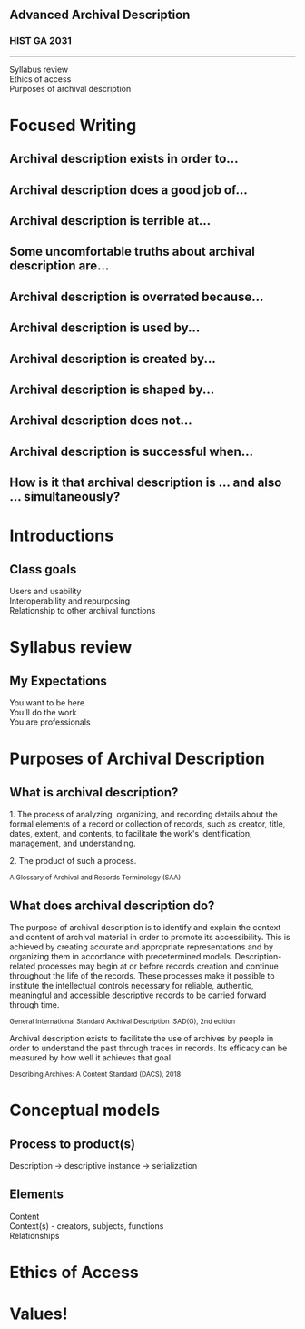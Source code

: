 ## Advanced Archival Description

### HIST GA 2031

* * *

Syllabus review  
Ethics of access  
Purposes of archival description



# Focused Writing



## Archival description exists in order to...



## Archival description does a good job of...



## Archival description is terrible at...



## Some uncomfortable truths about archival description are...



## Archival description is overrated because...



## Archival description is used by...



## Archival description is created by...



## Archival description is shaped by...



## Archival description does not...



## Archival description is successful when...



## How is it that archival description is ... and also ... simultaneously?



# Introductions



## Class goals

Users and usability  
Interoperability and repurposing  
Relationship to other archival functions



# Syllabus review



## My Expectations

You want to be here  
You&rsquo;ll do the work  
You are professionals



# Purposes of Archival Description



## What is archival description?



1\. The process of analyzing, organizing, and recording details about the formal elements of a record or collection of records, such as creator, title, dates, extent, and contents, to facilitate the work's identification, management, and understanding.

2\. The product of such a process.

<small>A Glossary of Archival and Records Terminology (SAA)</small>



## What does archival description do?



The purpose of archival description is to identify and explain the context and content of archival material in order to promote its accessibility. This is achieved by creating accurate and appropriate representations and by organizing them in accordance with predetermined models. Description-related processes may begin at or before records creation and continue throughout the life of the records. These processes make it possible to institute the intellectual controls necessary for reliable, authentic, meaningful and accessible descriptive records to be carried forward through time.

<small>General International Standard Archival Description ISAD(G), 2nd edition</small>



Archival description exists to facilitate the use of archives by people in order to understand the past through traces in records. Its efficacy can be measured by how well it achieves that goal.

<small>Describing Archives: A Content Standard (DACS), 2018</small>



# Conceptual models



## Process to product(s)
Description &rarr; descriptive instance &rarr; serialization



## Elements
Content  
Context(s) - creators, subjects, functions  
Relationships



# Ethics of Access



# Values!
